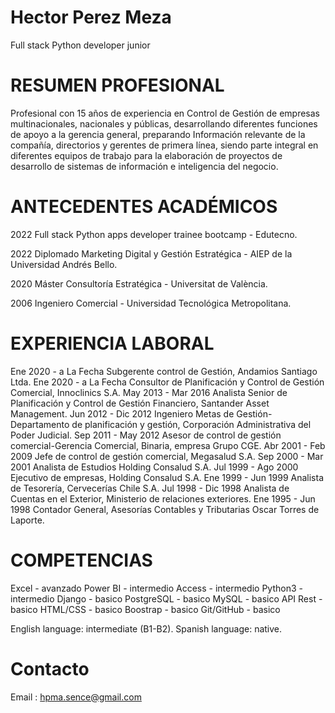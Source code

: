 # Hector Perez Meza
Full stack Python developer junior

# RESUMEN PROFESIONAL
Profesional con 15 años de experiencia en Control de Gestión de empresas multinacionales, nacionales y públicas, desarrollando diferentes funciones de apoyo a la gerencia general, preparando Información relevante de la compañía, directorios y gerentes de primera línea, siendo parte integral en diferentes equipos de trabajo para la elaboración de proyectos de desarrollo de sistemas de información e inteligencia del negocio.

# ANTECEDENTES ACADÉMICOS
2022 Full stack Python apps developer trainee bootcamp - Edutecno.

2022 Diplomado Marketing Digital y Gestión Estratégica - AIEP de la Universidad Andrés Bello.

2020 Máster Consultoría Estratégica - Universitat de València.

2006 Ingeniero Comercial - Universidad Tecnológica Metropolitana.

# EXPERIENCIA LABORAL
Ene 2020 - a La Fecha Subgerente control de Gestión, Andamios Santiago Ltda.
Ene 2020 - a La Fecha Consultor de Planificación y Control de Gestión Comercial, Innoclinics S.A.
May 2013 - Mar 2016   Analista Senior de Planificación y Control de Gestión Financiero, Santander Asset Management.
Jun 2012 - Dic 2012   Ingeniero Metas de Gestión-Departamento de planificación y gestión, Corporación Administrativa del Poder Judicial.
Sep 2011 - May 2012   Asesor de control de gestión comercial-Gerencia Comercial, Binaria, empresa Grupo CGE.
Abr 2001 - Feb 2009   Jefe de control de gestión comercial, Megasalud S.A.
Sep 2000 - Mar 2001   Analista de Estudios Holding Consalud S.A.
Jul 1999 - Ago 2000   Ejecutivo de empresas, Holding Consalud S.A.
Ene 1999 - Jun 1999   Analista de Tesorería, Cervecerías Chile S.A.
Jul 1998 - Dic 1998   Analista de Cuentas en el Exterior, Ministerio de relaciones exteriores.
Ene 1995 - Jun 1998   Contador General, Asesorías Contables y Tributarias Oscar Torres de Laporte.

# COMPETENCIAS 
Excel      - avanzado
Power BI   - intermedio
Access     - intermedio
Python3    - intermedio
Django     - basico
PostgreSQL - basico
MySQL      - basico
API Rest   - basico
HTML/CSS   - basico
Boostrap   - basico
Git/GitHub - basico

English language: intermediate (B1-B2).
Spanish language: native.

# Contacto
Email : hpma.sence@gmail.com

